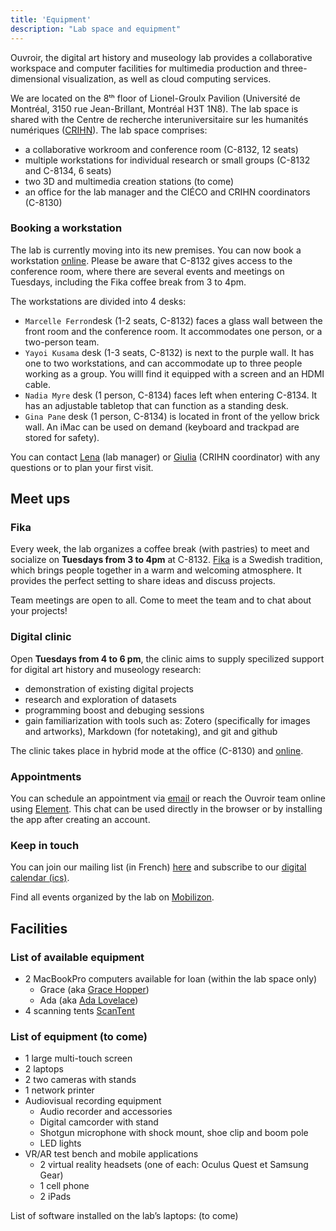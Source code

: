 ```yaml
---
title: 'Equipment'
description: "Lab space and equipment"
---
```


Ouvroir, the digital art history and museology lab provides a collaborative workspace and computer facilities for multimedia production and three-dimensional visualization, as well as cloud computing services.

We are located on the 8ᵗʰ floor of Lionel-Groulx Pavilion (Université de Montréal, 3150 rue Jean-Brillant, Montréal H3T 1N8). The lab space is shared with the Centre de recherche interuniversitaire sur les humanités numériques ([CRIHN](https://can01.safelinks.protection.outlook.com/?url=http%3A%2F%2Fcrihn.org%2F&data=05|01|lena.krause@umontreal.ca|4eb34603ff654cfcf60608da96a5413f|d27eefec2a474be7981e0f8977fa31d8|1|0|637987935231065453|Unknown|TWFpbGZsb3d8eyJWIjoiMC4wLjAwMDAiLCJQIjoiV2luMzIiLCJBTiI6Ik1haWwiLCJXVCI6Mn0%3D|2000|||&sdata=31i08Po3o69sgzepX2g2EJJjJFowhAFnzh5F8HYf8kY%3D&reserved=0)). The lab space comprises: 
- a collaborative workroom and conference room (C-8132, 12 seats)
- multiple workstations for individual research or small groups (C-8132 and C-8134, 6 seats)
- two 3D and multimedia creation stations (to come)
- an office for the lab manager and the CIÉCO and CRIHN coordinators (C-8130)

### Booking a workstation

The lab is currently moving into its new premises. You can now book a workstation [online](https://docs.google.com/spreadsheets/d/11EBiGa9AELoJt5j9KANnbXz3EGMhc8vrqQBaHLwTkfo/edit?usp=sharing). Please be aware that C-8132 gives access to the conference room, where there are several events and meetings on Tuesdays, including the Fika coffee break from 3 to 4pm.

The workstations are divided into 4 desks:

- `Marcelle Ferron`desk (1-2 seats, C-8132) faces a glass wall between the front room and the conference room. It accommodates one person, or a two-person team.
- `Yayoi Kusama` desk (1-3 seats, C-8132) is next to the purple wall. It has one to two workstations, and can accommodate up to three people working as a group. You willl find it equipped with a screen and an HDMI cable. 
- `Nadia Myre` desk (1 person, C-8134) faces left when entering  C-8134. It has an adjustable tabletop that can function as a standing desk.
- `Gina Pane` desk (1 person, C-8134) is located in front of the yellow brick wall. An iMac can be used on demand (keyboard and trackpad are stored for safety).

You can contact [Lena](mailto:ouvroir@umontreal.ca) (lab manager) or [Giulia](mailto:giulia.ferretti@umontreal.ca) (CRIHN coordinator) with any questions or to plan your first visit.

## Meet ups

### Fika

Every week, the lab organizes a coffee break (with pastries) to meet and socialize on **Tuesdays from 3 to 4pm** at C-8132. [Fika](https://www.swedishfood.com/fika) is a Swedish tradition, which brings people together in a warm and welcoming atmosphere. It provides the perfect setting to share ideas and discuss projects.

Team meetings are open to all. Come to meet the team and to chat about your projects!

### Digital clinic

Open **Tuesdays from 4 to 6 pm**, the clinic aims to supply specilized support for digital art history and museology research: 

- demonstration of existing digital projects
- research and exploration of datasets
- programming boost and debuging sessions
- gain familiarization with tools such as: Zotero (specifically for images and artworks), Markdown (for notetaking), and git and github

The clinic takes place in hybrid mode at the office (C-8130) and [online](https://umontreal.zoom.us/j/82480661654?pwd=cUlzb09hZ3lkd2UvcmpPbTdmQkZBQT09).

### Appointments

You can schedule an appointment via [email](mailto:ouvroir@umontreal.ca) or reach the Ouvroir team online using [Element](https://matrix.to/#/!AaxspHhzNUgFJpDKTr:matrix.org?via=matrix.org). This chat can be used directly in the browser or by installing the app after creating an account.

### Keep in touch

You can join our mailing list (in French) [here](https://listes.umontreal.ca/wws/subscribe/ouvroir) and subscribe to our [digital calendar (ics)](https://outlook.office365.com/owa/calendar/00612925e3e44352a2fecda3cc840ee0@umontreal.ca/c2e6e5f6a7264c3b99fb9f6ef3f69b617923860242817213963/calendar.ics).

Find all events organized by the lab on [Mobilizon](https://mobilizon.fr/@ouvroir_lab/events).



## Facilities

### List of available equipment 

- 2 MacBookPro computers available for loan (within the lab space only)
  - Grace (aka [Grace Hopper](https://fr.wikipedia.org/wiki/Grace_Hopper))
  - Ada (aka [Ada Lovelace](https://fr.wikipedia.org/wiki/Ada_Lovelace))
- 4 scanning tents [ScanTent](https://readcoop.eu/scantent/)

### List of equipment (to come)

- 1 large multi-touch screen
- 2 laptops
- 2 two cameras with stands
- 1 network printer 
- Audiovisual recording equipment 
  - Audio recorder and accessories
  - Digital camcorder with stand
  - Shotgun microphone with shock mount, shoe clip and boom pole
  - LED lights
- VR/AR test bench and mobile applications
  - 2 virtual reality headsets (one of each: Oculus Quest et Samsung Gear) 
  - 1 cell phone <!-- iOS ou Android?-->
  - 2 iPads

List of software installed on the lab’s laptops: (to come)

